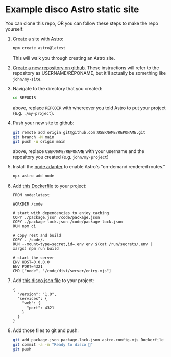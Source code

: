 # Example disco Astro static site

You can clone this repo, OR you can follow these steps to make the repo
yourself:

1. Create a site with [Astro](https://astro.build/):

   ```sh
   npm create astro@latest
   ```

   This will walk you through creating an Astro site.

2. [Create a new repository on github](https://github.com/new). These
   instructions will refer to the repository as USERNAME/REPONAME, but it'll
   actually be something like `john/my-site`.

3. Navigate to the directory that you created:

   ```sh
   cd REPODIR
   ```

   above, replace `REPODIR` with whereever you told Astro to put your project
   (e.g. `./my-project`).

4. Push your new site to github:

   ```sh
   git remote add origin git@github.com:USERNAME/REPONAME.git
   git branch -M main
   git push -u origin main
   ```

   above, replace `USERNAME/REPONAME` with your username and the repository
   you created (e.g. `john/my-project`)

5. Install the [node adapter](https://docs.astro.build/en/guides/integrations-guide/node/)
   to enable Astro's "on-demand rendered routes."

   ```sh
   npx astro add node
   ```

6. Add [this Dockerfile](Dockerfile) to your project:

   ```
   FROM node:latest

   WORKDIR /code

   # start with dependencies to enjoy caching
   COPY ./package.json /code/package.json
   COPY ./package-lock.json /code/package-lock.json
   RUN npm ci

   # copy rest and build
   COPY . /code/.
   RUN --mount=type=secret,id=.env env $(cat /run/secrets/.env | xargs) npm run build

   # start the server
   ENV HOST=0.0.0.0
   ENV PORT=4321
   CMD ["node", "/code/dist/server/entry.mjs"]
   ```

7. Add [this disco.json file](disco.json) to your project:

   ```
   {
     "version": "1.0",
     "services": {
       "web": {
         "port": 4321
       }
     }
   }
   ```

8. Add those files to git and push:

   ```sh
   git add package.json package-lock.json astro.config.mjs Dockerfile disco.json
   git commit -a -m "Ready to disco 🪩"
   git push
   ```
